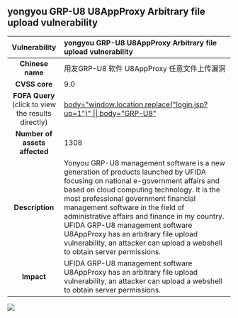 ## yongyou GRP-U8 U8AppProxy Arbitrary file upload vulnerability

|   **Vulnerability**  | **yongyou GRP-U8 U8AppProxy Arbitrary file upload vulnerability**  |
| :----:   | :-----|
|  **Chinese name**  | 用友GRP-U8 软件 U8AppProxy 任意文件上传漏洞 |
| **CVSS core**  | 9.0 |
| **FOFA Query**  (click to view the results directly)| [body="window.location.replace(\"login.jsp?up=1\")" \|\| body="GRP-U8"](https://en.fofa.info/result?qbase64=Ym9keT0id2luZG93LmxvY2F0aW9uLnJlcGxhY2UoXCJsb2dpbi5qc3A%2FdXA9MVwiKSIgfHwgYm9keT0iR1JQLVU4Ig%3D%3D) |
| **Number of assets affected**  | 1308 |
| **Description**  | Yonyou GRP-U8 management software is a new generation of products launched by UFIDA focusing on national e-government affairs and based on cloud computing technology. It is the most professional government financial management software in the field of administrative affairs and finance in my country. UFIDA GRP-U8 management software U8AppProxy has an arbitrary file upload vulnerability, an attacker can upload a webshell to obtain server permissions.|
| **Impact** | UFIDA GRP-U8 management software U8AppProxy has an arbitrary file upload vulnerability, an attacker can upload a webshell to obtain server permissions. |
  
![](https://s3.bmp.ovh/imgs/2023/06/08/5cccc970d4c3d964.gif)
